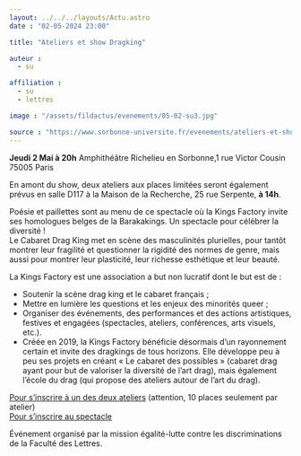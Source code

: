 ```yaml
---
layout: ../../../layouts/Actu.astro
date : "02-05-2024 23:00"

title: "Ateliers et show Dragking"

auteur :
  - su

affiliation :
  - su
  - lettres

image : "/assets/fildactus/evenements/05-02-su3.jpg"

source : "https://www.sorbonne-universite.fr/evenements/ateliers-et-show-dragking"
---
```


__Jeudi 2 Mai à 20h__
Amphithéâtre Richelieu en Sorbonne,1 rue Victor Cousin 75005 Paris

En amont du show, deux ateliers aux places limitées seront également prévus en salle D117 à la Maison de la Recherche, 25 rue Serpente, __à 14h__. 

Poésie et paillettes sont au menu de ce spectacle  où la Kings Factory invite ses homologues belges de la Barakakings. Un spectacle pour célébrer la diversité !  
Le Cabaret Drag King met en scène des masculinités plurielles, pour tantôt montrer leur fragilité et questionner la rigidité des normes de genre, mais aussi pour montrer leur plasticité, leur richesse esthétique et leur beauté.

La Kings Factory est une association a but non lucratif dont le but est de :  
- Soutenir la scène drag king et le cabaret français ;  
- Mettre en lumière les questions et les enjeux des minorités queer ;  
- Organiser des événements, des performances et des actions artistiques, festives et engagées (spectacles, ateliers, conférences, arts visuels, etc.).  
- Créée en 2019, la Kings Factory bénéficie désormais d’un rayonnement certain et invite des dragkings de tous horizons. Elle développe peu à peu ses projets en créant « Le cabaret des possibles » (cabaret drag ayant pour but de valoriser la diversité de l’art drag), mais également l’école du drag (qui propose des ateliers autour de l’art du drag). 

[Pour s’inscrire à un des deux ateliers](https://www.billetweb.fr/atelier-dragking) (attention, 10 places seulement par atelier)  
[Pour s’inscrire au spectacle](https://www.billetweb.fr/spectacle-dragking)

Événement organisé par la mission égalité-lutte contre les discriminations de la Faculté des Lettres.